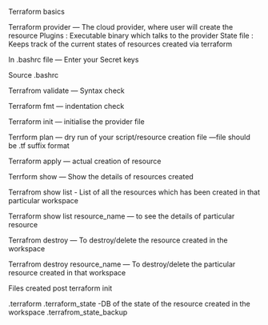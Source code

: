 Terraform basics

Terraform provider — The cloud provider, where user will create the resource
Plugins : Executable binary which talks to the provider
State file : Keeps track of the current states of resources created via terraform

In .bashrc file — Enter your Secret keys

Source .bashrc

Terrafrom validate — Syntax check

Terraform fmt —  indentation check 

Terraform init — initialise the provider file

Terrform plan — dry run of your script/resource creation file —file should be .tf suffix format

Terraform apply — actual creation of resource 

Terrform show — Show the details of resources created

Terrafrom show list - List of all the resources which has been created in that particular workspace

Terraform show list resource_name — to see the details of particular resource

Terrafrom destroy — To destroy/delete the resource created in the workspace

Terrafrom destroy resource_name — To destroy/delete the particular resource created in that workspace

Files created post terraform init

.terraform
.terraform_state -DB of the state of the resource created in the workspace
.terrafrom_state_backup
